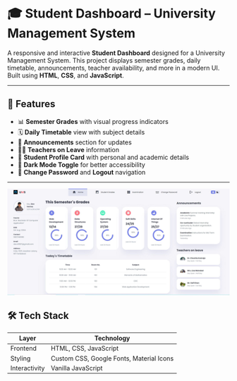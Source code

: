 # 🎓 Student Dashboard – University Management System

A responsive and interactive **Student Dashboard** designed for a University Management System. This project displays semester grades, daily timetable, announcements, teacher availability, and more in a modern UI. Built using **HTML**, **CSS**, and **JavaScript**.

---

## 📌 Features

- 📊 **Semester Grades** with visual progress indicators
- 🗓️ **Daily Timetable** view with subject details
- 📣 **Announcements** section for updates
- 🧑‍🏫 **Teachers on Leave** information
- 👤 **Student Profile Card** with personal and academic details
- 🌙 **Dark Mode Toggle** for better accessibility
- 🔐 **Change Password** and **Logout** navigation

---

<p align="left">
  <img src="images/ss.JPG" width="800"/>
</p>


## 🛠️ Tech Stack

| Layer       | Technology    |
|-------------|----------------|
| Frontend    | HTML, CSS, JavaScript |
| Styling     | Custom CSS, Google Fonts, Material Icons |
| Interactivity | Vanilla JavaScript |

